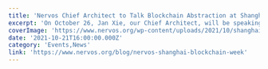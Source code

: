```yaml
---
title: 'Nervos Chief Architect to Talk Blockchain Abstraction at Shanghai Blockchain Week'
excerpt: 'On October 26, Jan Xie, our Chief Architect, will be speaking at the 2021 Shanghai International Blockchain week. This event, which has ingrained itself in the blockchain discourse since 2015, brings '
coverImage: 'https://www.nervos.org/wp-content/uploads/2021/10/shanghai-blockchain-week-2-01-810x456.png'
date: '2021-10-21T16:00:00.000Z'
category: 'Events,News'
link: 'https://www.nervos.org/blog/nervos-shanghai-blockchain-week'
---
```


